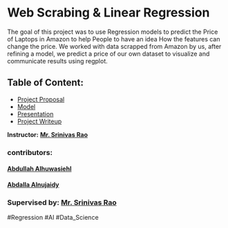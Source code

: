 # Web Scrabing  & Linear Regression

<!-- The Goal of This Project is to Create module of linear Regression to compare laptop prices based on multiple features for customers needs and predict the Price.  -->
The goal of this project was to use Regression models to predict the Price of Laptops in Amazon to help People to have an idea How the features can change the price. We worked with data scrapped from Amazon by us, after refining a model, we predict a price of our own dataset to visualize and communicate results using regplot.

## Table of Content:
- [Project Proposal](Regression_Project_Proposal.ipynb)
- [Model]()
- [Presentation](Linear_Regression_Alhuwaishel_Alnujaidy.pptx)
- [Project Writeup](Linear_Regression_Alhuwaishel_Alnujaidy.docx)

**Instructor:** [**Mr. Srinivas Rao**]()

### contributors:

#### [Abdullah Alhuwasiehl](https://github.com/hush966)
#### [Abdalla Alnujaidy](https://github.com/aalnujaidy)

### Supervised by: [**Mr. Srinivas Rao**]()

#Regression #AI #Data_Science
